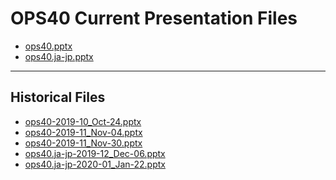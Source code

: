 <!--
This is a machine generated file,
and should not be edited,
as it will be overwritten with future updates.

If you have questions around this process
please contact Scott Cate
-->

# OPS40 Current Presentation Files

- [ops40.pptx](https://globaleventcdn.blob.core.windows.net/assets/ops/ops40/ops40.pptx)
- [ops40.ja-jp.pptx](https://globaleventcdn.blob.core.windows.net/assets/ops/ops40/ops40.ja-jp.pptx)
---
## Historical Files
- [ops40-2019-10_Oct-24.pptx](https://globaleventcdn.blob.core.windows.net/assets/ops/ops40/ops40-2019-10_Oct-24.pptx)
- [ops40-2019-11_Nov-04.pptx](https://globaleventcdn.blob.core.windows.net/assets/ops/ops40/ops40-2019-11_Nov-04.pptx)
- [ops40-2019-11_Nov-30.pptx](https://globaleventcdn.blob.core.windows.net/assets/ops/ops40/ops40-2019-11_Nov-30.pptx)
- [ops40.ja-jp-2019-12_Dec-06.pptx](https://globaleventcdn.blob.core.windows.net/assets/ops/ops40/ops40.ja-jp-2019-12_Dec-06.pptx)
- [ops40.ja-jp-2020-01_Jan-22.pptx](https://globaleventcdn.blob.core.windows.net/assets/ops/ops40/ops40.ja-jp-2020-01_Jan-22.pptx)


